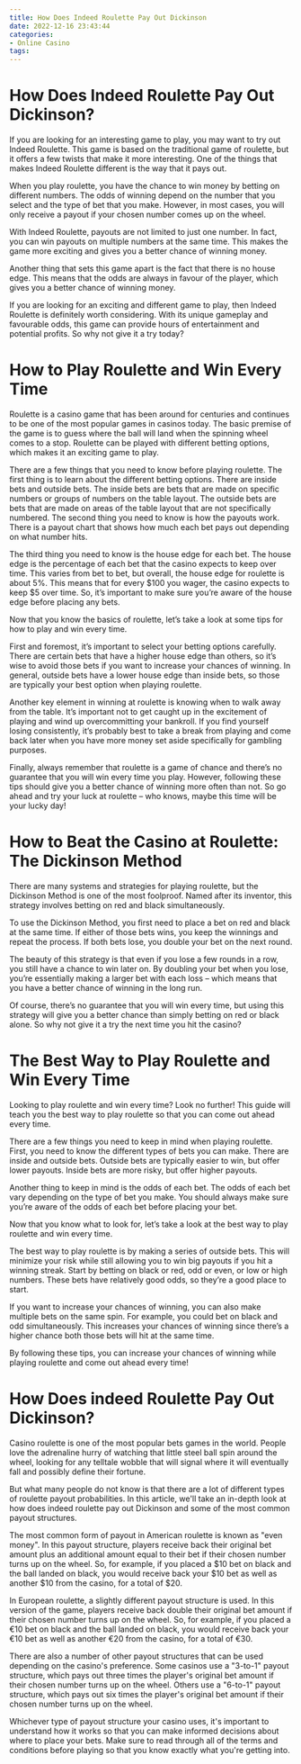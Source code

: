 ```yaml
---
title: How Does Indeed Roulette Pay Out Dickinson
date: 2022-12-16 23:43:44
categories:
- Online Casino
tags:
---
```



#  How Does Indeed Roulette Pay Out Dickinson?

If you are looking for an interesting game to play, you may want to try out Indeed Roulette. This game is based on the traditional game of roulette, but it offers a few twists that make it more interesting. One of the things that makes Indeed Roulette different is the way that it pays out.

When you play roulette, you have the chance to win money by betting on different numbers. The odds of winning depend on the number that you select and the type of bet that you make. However, in most cases, you will only receive a payout if your chosen number comes up on the wheel.

With Indeed Roulette, payouts are not limited to just one number. In fact, you can win payouts on multiple numbers at the same time. This makes the game more exciting and gives you a better chance of winning money.

Another thing that sets this game apart is the fact that there is no house edge. This means that the odds are always in favour of the player, which gives you a better chance of winning money.

If you are looking for an exciting and different game to play, then Indeed Roulette is definitely worth considering. With its unique gameplay and favourable odds, this game can provide hours of entertainment and potential profits. So why not give it a try today?

#  How to Play Roulette and Win Every Time

Roulette is a casino game that has been around for centuries and continues to be one of the most popular games in casinos today. The basic premise of the game is to guess where the ball will land when the spinning wheel comes to a stop. Roulette can be played with different betting options, which makes it an exciting game to play.

There are a few things that you need to know before playing roulette. The first thing is to learn about the different betting options. There are inside bets and outside bets. The inside bets are bets that are made on specific numbers or groups of numbers on the table layout. The outside bets are bets that are made on areas of the table layout that are not specifically numbered. The second thing you need to know is how the payouts work. There is a payout chart that shows how much each bet pays out depending on what number hits.

The third thing you need to know is the house edge for each bet. The house edge is the percentage of each bet that the casino expects to keep over time. This varies from bet to bet, but overall, the house edge for roulette is about 5%. This means that for every $100 you wager, the casino expects to keep $5 over time. So, it’s important to make sure you’re aware of the house edge before placing any bets.

Now that you know the basics of roulette, let’s take a look at some tips for how to play and win every time.

First and foremost, it’s important to select your betting options carefully. There are certain bets that have a higher house edge than others, so it’s wise to avoid those bets if you want to increase your chances of winning. In general, outside bets have a lower house edge than inside bets, so those are typically your best option when playing roulette.

Another key element in winning at roulette is knowing when to walk away from the table. It’s important not to get caught up in the excitement of playing and wind up overcommitting your bankroll. If you find yourself losing consistently, it’s probably best to take a break from playing and come back later when you have more money set aside specifically for gambling purposes.

Finally, always remember that roulette is a game of chance and there’s no guarantee that you will win every time you play. However, following these tips should give you a better chance of winning more often than not. So go ahead and try your luck at roulette – who knows, maybe this time will be your lucky day!

#  How to Beat the Casino at Roulette: The Dickinson Method

There are many systems and strategies for playing roulette, but the Dickinson Method is one of the most foolproof. Named after its inventor, this strategy involves betting on red and black simultaneously.

To use the Dickinson Method, you first need to place a bet on red and black at the same time. If either of those bets wins, you keep the winnings and repeat the process. If both bets lose, you double your bet on the next round.

The beauty of this strategy is that even if you lose a few rounds in a row, you still have a chance to win later on. By doubling your bet when you lose, you’re essentially making a larger bet with each loss – which means that you have a better chance of winning in the long run.

Of course, there’s no guarantee that you will win every time, but using this strategy will give you a better chance than simply betting on red or black alone. So why not give it a try the next time you hit the casino?

#  The Best Way to Play Roulette and Win Every Time

Looking to play roulette and win every time? Look no further! This guide will teach you the best way to play roulette so that you can come out ahead every time.

There are a few things you need to keep in mind when playing roulette. First, you need to know the different types of bets you can make. There are inside and outside bets. Outside bets are typically easier to win, but offer lower payouts. Inside bets are more risky, but offer higher payouts.

Another thing to keep in mind is the odds of each bet. The odds of each bet vary depending on the type of bet you make. You should always make sure you’re aware of the odds of each bet before placing your bet.

Now that you know what to look for, let’s take a look at the best way to play roulette and win every time.

The best way to play roulette is by making a series of outside bets. This will minimize your risk while still allowing you to win big payouts if you hit a winning streak. Start by betting on black or red, odd or even, or low or high numbers. These bets have relatively good odds, so they’re a good place to start.

If you want to increase your chances of winning, you can also make multiple bets on the same spin. For example, you could bet on black and odd simultaneously. This increases your chances of winning since there’s a higher chance both those bets will hit at the same time.

By following these tips, you can increase your chances of winning while playing roulette and come out ahead every time!

#  How Does indeed Roulette Pay Out Dickinson?

Casino roulette is one of the most popular bets games in the world. People love the adrenaline hurry of watching that little steel ball spin around the wheel, looking for any telltale wobble that will signal where it will eventually fall and possibly define their fortune.

But what many people do not know is that there are a lot of different types of roulette payout probabilities. In this article, we'll take an in-depth look at how does indeed roulette pay out Dickinson and some of the most common payout structures.

The most common form of payout in American roulette is known as "even money". In this payout structure, players receive back their original bet amount plus an additional amount equal to their bet if their chosen number turns up on the wheel. So, for example, if you placed a $10 bet on black and the ball landed on black, you would receive back your $10 bet as well as another $10 from the casino, for a total of $20.

In European roulette, a slightly different payout structure is used. In this version of the game, players receive back double their original bet amount if their chosen number turns up on the wheel. So, for example, if you placed a €10 bet on black and the ball landed on black, you would receive back your €10 bet as well as another €20 from the casino, for a total of €30.

There are also a number of other payout structures that can be used depending on the casino's preference. Some casinos use a "3-to-1" payout structure, which pays out three times the player's original bet amount if their chosen number turns up on the wheel. Others use a "6-to-1" payout structure, which pays out six times the player's original bet amount if their chosen number turns up on the wheel.

Whichever type of payout structure your casino uses, it's important to understand how it works so that you can make informed decisions about where to place your bets. Make sure to read through all of the terms and conditions before playing so that you know exactly what you're getting into.